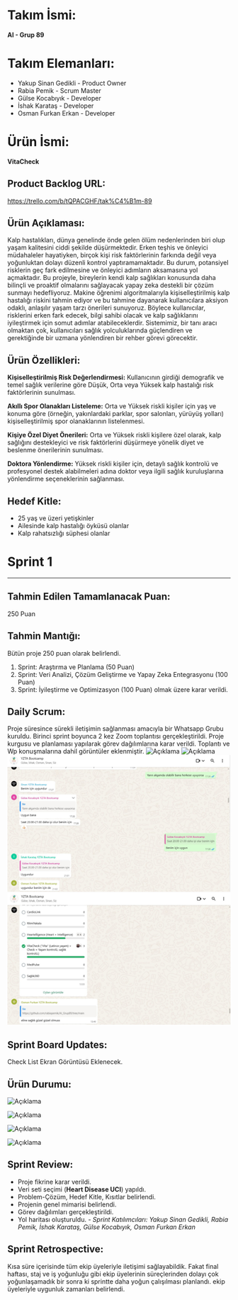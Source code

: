 # Takım İsmi: 
**AI - Grup 89**

# Takım Elemanları:
- Yakup Sinan Gedikli - Product Owner
- Rabia Pemik - Scrum Master 
- Gülse Kocabıyık - Developer
- İshak Karataş - Developer
- Osman Furkan Erkan - Developer

# Ürün İsmi: 
**VitaCheck**

## Product Backlog URL:
https://trello.com/b/tQPACGHF/tak%C4%B1m-89

## Ürün Açıklaması:
Kalp hastalıkları, dünya genelinde önde gelen ölüm nedenlerinden biri olup yaşam kalitesini ciddi şekilde düşürmektedir. Erken teşhis ve önleyici müdahaleler hayatiyken, birçok kişi risk faktörlerinin farkında değil veya yoğunluktan dolayı düzenli kontrol yaptıramamaktadır. Bu durum, potansiyel risklerin geç fark edilmesine ve önleyici adımların aksamasına yol açmaktadır.
Bu projeyle, bireylerin kendi kalp sağlıkları konusunda daha bilinçli ve proaktif olmalarını sağlayacak yapay zeka destekli bir çözüm sunmayı hedefliyoruz. Makine öğrenimi algoritmalarıyla kişiselleştirilmiş kalp hastalığı riskini tahmin ediyor ve bu tahmine dayanarak kullanıcılara aksiyon odaklı, anlaşılır yaşam tarzı önerileri sunuyoruz. Böylece kullanıcılar, risklerini erken fark edecek, bilgi sahibi olacak ve kalp sağlıklarını iyileştirmek için somut adımlar atabileceklerdir. Sistemimiz, bir tanı aracı olmaktan çok, kullanıcıları sağlık yolculuklarında güçlendiren ve gerektiğinde bir uzmana yönlendiren bir rehber görevi görecektir.

## Ürün Özellikleri:
**Kişiselleştirilmiş Risk Değerlendirmesi:** Kullanıcının girdiği demografik ve temel sağlık verilerine göre Düşük, Orta veya Yüksek kalp hastalığı risk faktörlerinin sunulması.

**Akıllı Spor Olanakları Listeleme:** Orta ve Yüksek riskli kişiler için yaş ve konuma göre (örneğin, yakınlardaki parklar, spor salonları, yürüyüş yolları) kişiselleştirilmiş spor olanaklarının listelenmesi.

**Kişiye Özel Diyet Önerileri:** Orta ve Yüksek riskli kişilere özel olarak, kalp sağlığını destekleyici ve risk faktörlerini düşürmeye yönelik diyet ve beslenme önerilerinin sunulması.

**Doktora Yönlendirme:** Yüksek riskli kişiler için, detaylı sağlık kontrolü ve profesyonel destek alabilmeleri adına doktor veya ilgili sağlık kuruluşlarına yönlendirme seçeneklerinin sağlanması.

## Hedef Kitle:
* 25 yaş ve üzeri yetişkinler
* Ailesinde kalp hastalığı öyküsü olanlar
* Kalp rahatsızlığı süphesi olanlar

# Sprint 1
----------------------------------------------------
## Tahmin Edilen Tamamlanacak Puan:  
250 Puan

## Tahmin Mantığı: 
Bütün proje 250 puan olarak belirlendi. 
1. Sprint: Araştırma ve Planlama (50 Puan)
2. Sprint: Veri Analizi, Çözüm Geliştirme ve Yapay Zeka Entegrasyonu (100 Puan)
3. Sprint: İyileştirme ve Optimizasyon (100 Puan) olmak üzere karar verildi.

## Daily Scrum: 
Proje süresince sürekli iletişimin sağlanması amacıyla bir Whatsapp Grubu kuruldu. Birinci sprint boyunca 2 kez Zoom toplantısı gerçekleştirildi. Proje kurgusu ve planlaması yapılarak görev dağılımlarına karar verildi. Toplantı ve Wp konuşmalarına dahil görüntüler eklenmiştir.
![Açıklama](toplantı.jpg)
![Açıklama](toplantı2.jpg)
![Açıklama](wp.jpg)
![Açıklama](wp1.jpg)

## Sprint Board Updates: 
Check List Ekran Görüntüsü Eklenecek.

## Ürün Durumu:
![Açıklama](ürün.jpg)

![Açıklama](ürün1.jpg)

![Açıklama](ürün2.jpg)

![Açıklama](ürün3.jpg)

## Sprint Review: 
- Proje fikrine karar verildi.
- Veri seti seçimi (**Heart Disease UCI**) yapıldı.
- Problem-Çözüm, Hedef Kitle, Kısıtlar belirlendi.
- Projenin genel mimarisi belirlendi.
- Görev dağılımları gerçekleştirildi.
- Yol haritası oluşturuldu.
*- Sprint Katılımcıları: Yakup Sinan Gedikli, Rabia Pemik, İshak Karataş, Gülse Kocabıyık, Osman Furkan Erkan*

## Sprint Retrospective: 
Kısa süre içerisinde tüm ekip üyeleriyle iletişimi sağlayabildik. Fakat final haftası, staj ve iş yoğunluğu gibi ekip üyelerinin süreçlerinden dolayı çok yoğunlaşamadık bir sonra ki sprintte daha yoğun çalışılması planlandı. ekip üyeleriyle uygunluk zamanları belirlendi.
